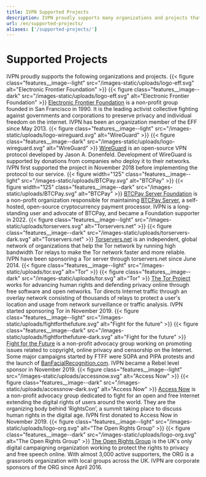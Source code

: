 ```yaml
---
title: IVPN Supported Projects
description: IVPN proudly supports many organizations and projects that closely align with our values. Read more about our beliefs and why we do what we do.
url: /en/supported-projects/
aliases: ['/supported-projects/']
---
```

# Supported Projects

IVPN proudly supports the following organizations and projects.
{{< figure class="features__image--light" src="/images-static/uploads/logo-eff.svg" alt="Electronic Frontier Foundation" >}}
{{< figure class="features__image--dark" src="/images-static/uploads/logo-eff.svg" alt="Electronic Frontier Foundation" >}}
[Electronic Frontier Foundation](https://www.eff.org) is a non-profit group founded in San Francisco in 1990. It is the leading activist collective fighting against governments and corporations to preserve privacy and individual freedom on the internet. IVPN has been an organization member of the EFF since May 2013.
{{< figure class="features__image--light" src="/images-static/uploads/logo-wireguard.svg" alt="WireGuard" >}}
{{< figure class="features__image--dark" src="/images-static/uploads/logo-wireguard.svg" alt="WireGuard" >}}
[WireGuard](https://www.wireguard.com) is an open-source VPN protocol developed by Jason A. Donenfeld. Development of WireGuard is supported by donations from companies who deploy it to their networks. IVPN first supported the project in November 2018 before implementing the protocol to our service.
{{< figure width="125" class="features__image--light" src="/images-static/uploads/BTCPay.svg" alt="BTCPay" >}}
{{< figure width="125" class="features__image--dark" src="/images-static/uploads/BTCPay.svg" alt="BTCPay" >}}
[BTCPay Server Foundation](https://foundation.btcpayserver.org) is a non-profit organization responsible for maintaining [BTCPay Server](https://btcpayserver.org), a self-hosted, open-source cryptocurrency payment processor. IVPN is a long-standing user and advocate of BTCPay, and became a Foundation supporter in 2022.
{{< figure class="features__image--light" src="/images-static/uploads/torservers.svg" alt="Torservers.net" >}}
{{< figure class="features__image--dark" src="/images-static/uploads/torservers-dark.svg" alt="Torservers.net" >}}
[Torservers.net](https://torservers.net) is an independent, global network of organizations that help the Tor network by running high bandwidth Tor relays to make the Tor network faster and more reliable. IVPN have been sponsoring a Tor server through torservers.net since June 2014.
{{< figure class="features__image--light" src="/images-static/uploads/tor.svg" alt="Tor" >}}
{{< figure class="features__image--dark" src="/images-static/uploads/tor.svg" alt="Tor" >}}
[The Tor Project](https://www.torproject.org/) works for advancing human rights and defending privacy online through free software and open networks. Tor directs Internet traffic through an overlay network consisting of thousands of relays to protect a user's location and usage from network surveillance or traffic analysis. IVPN started sponsoring Tor in November 2019.
{{< figure class="features__image--light" src="/images-static/uploads/fightforthefuture.svg" alt="Fight for the future" >}}
{{< figure class="features__image--dark" src="/images-static/uploads/fightforthefuture-dark.svg" alt="Fight for the future" >}}
[Fight for the Future](https://www.fightforthefuture.org/) is a non-profit advocacy group working on promoting issues related to copyright, online privacy and censorship on the Internet. Some major campaigns started by FTFF were SOPA and PIPA protests and the launch of [BanFacialRecognition.com](http://banfacialrecognition.com/). IVPN became a Rebel level sponsor in November 2019.
{{< figure class="features__image--light" src="/images-static/uploads/accessnow.svg" alt="Access Now" >}}
{{< figure class="features__image--dark" src="/images-static/uploads/accessnow-dark.svg" alt="Access Now" >}}
[Access Now](https://www.accessnow.org/) is a non-profit advocacy group dedicated to fight for an open and free Internet extending the digital rights of users around the world. They are the organizing body behind ‘RightsCon’, a summit taking place to discuss human rights in the digital age. IVPN first donated to Access Now in November 2019.
{{< figure class="features__image--light" src="/images-static/uploads/logo-org.svg" alt="The Open Rights Group" >}}
{{< figure class="features__image--dark" src="/images-static/uploads/logo-org.svg" alt="The Open Rights Group" >}}
[The Open Rights Group](https://www.openrightsgroup.org) is the UK's only digital campaigning organization working to protect the rights to privacy and free speech online. With almost 3,000 active supporters, the ORG is a grassroots organization with local groups across the UK. IVPN are corporate sponsors of the ORG since April 2016.
